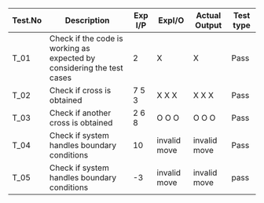 | Test.No | Description | Exp I/P | ExpI/O | Actual Output | Test type |
| ------- | ----------- | ------- | ------ | ------------- | --------- |
| T_01 | Check if the code is working as expected by considering the test cases | 2 | X | X | Pass |
| T_02 | Check if cross is obtained | 7 5 3 | X X X | X X X | Pass |
| T_03 | Check if another cross is obtained | 2 6 8 | O O O | O O O | Pass|
| T_04 | Check if system handles boundary conditions | 10 | invalid move | invalid move | Pass |
| T_05 | Check if system handles boundary conditions | -3 | invalid move | invalid move | pass|
